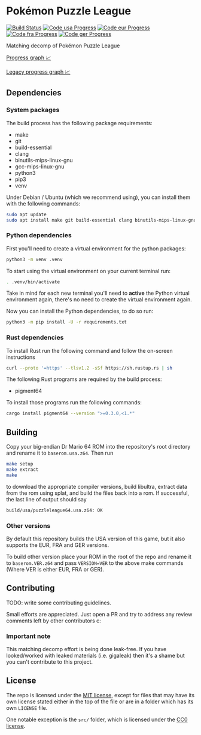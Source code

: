 # Pokémon Puzzle League

[![Build Status]][actions]
[![Code usa Progress]](https://decomp.dev/AngheloAlf/puzzleleague64/usa)
[![Code eur Progress]](https://decomp.dev/AngheloAlf/puzzleleague64/eur)
[![Code fra Progress]](https://decomp.dev/AngheloAlf/puzzleleague64/fra)
[![Code ger Progress]](https://decomp.dev/AngheloAlf/puzzleleague64/ger)

[Build Status]: <https://github.com/AngheloAlf/puzzleleague64/actions/workflows/ci.yml/badge.svg>
[actions]: <https://github.com/AngheloAlf/puzzleleague64/actions/workflows/ci.yml>
[Code usa Progress]: https://decomp.dev/AngheloAlf/puzzleleague64/usa.svg?mode=shield&label=usa&measure=matched_code_percent
[Code eur Progress]: https://decomp.dev/AngheloAlf/puzzleleague64/eur.svg?mode=shield&label=eur&measure=matched_code_percent
[Code fra Progress]: https://decomp.dev/AngheloAlf/puzzleleague64/fra.svg?mode=shield&label=fra&measure=matched_code_percent
[Code ger Progress]: https://decomp.dev/AngheloAlf/puzzleleague64/ger.svg?mode=shield&label=ger&measure=matched_code_percent

Matching decomp of Pokémon Puzzle League

[Progress graph :chart_with_upwards_trend:](https://decomp.dev/AngheloAlf/puzzleleague64?mode=history)

[Legacy progress graph :chart_with_upwards_trend:](https://angheloalf.github.io/puzzleleague64/)

## Dependencies

### System packages

The build process has the following package requirements:

* make
* git
* build-essential
* clang
* binutils-mips-linux-gnu
* gcc-mips-linux-gnu
* python3
* pip3
* venv

Under Debian / Ubuntu (which we recommend using), you can install them with the following commands:

```bash
sudo apt update
sudo apt install make git build-essential clang binutils-mips-linux-gnu gcc-mips-linux-gnu python3 python3-pip python3-venv
```

### Python dependencies

First you'll need to create a virtual environment for the python packages:

```bash
python3 -m venv .venv
```

To start using the virtual environment on your current terminal run:

```bash
. .venv/bin/activate
```

Take in mind for each new terminal you'll need to **active** the Python virtual
environment again, there's no need to create the virtual environment again.

Now you can install the Python dependencies, to do so run:

```bash
python3 -m pip install -U -r requirements.txt
```

### Rust dependencies

To install Rust run the following command and follow the on-screen instructions

```bash
curl --proto '=https' --tlsv1.2 -sSf https://sh.rustup.rs | sh
```

The following Rust programs are required by the build process:

* pigment64

To install those programs run the following commands:

```bash
cargo install pigment64 --version ">=0.3.0,<1.*"
```

## Building

Copy your big-endian Dr Mario 64 ROM into the repository's root directory and rename it to `baserom.usa.z64`. Then run

```bash
make setup
make extract
make
```

to download the appropriate compiler versions, build libultra, extract data from the rom using splat, and build the files back into a rom. If successful, the last line of output should say

```bash
build/usa/puzzleleague64.usa.z64: OK
```

### Other versions

By default this repository builds the USA version of this game, but it also supports the EUR, FRA and GER versions.

To build other version place your ROM in the root of the repo and rename it to `baserom.VER.z64` and pass `VERSION=VER` to the above make commands (Where VER is either EUR, FRA or GER).

## Contributing

TODO: write some contributing guidelines.

Small efforts are appreciated. Just open a PR and try to address any review comments left by other contributors c:

### Important note

This matching decomp effort is being done leak-free. If you have looked/worked with leaked materials (i.e. gigaleak) then it's a shame but you can't contribute to this project.

## License

The repo is licensed under the [MIT license](LICENSE), except for files that may have its own license stated either in the top of the file or are in a folder which has its own `LICENSE` file.

One notable exception is the `src/` folder, which is licensed under the [CC0 license](src/LICENSE).
